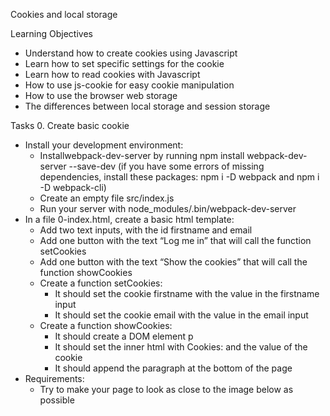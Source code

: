 Cookies and local storage

Learning Objectives
-	Understand how to create cookies using Javascript
-	Learn how to set specific settings for the cookie
-	Learn how to read cookies with Javascript
-	How to use js-cookie for easy cookie manipulation
-	How to use the browser web storage
-	The differences between local storage and session storage

Tasks
0. Create basic cookie
-	Install your development environment:
	-	Installwebpack-dev-server by running npm install webpack-dev-server --save-dev (if you have some errors of missing dependencies, install these packages: npm i -D webpack and npm i -D webpack-cli)
	-	Create an empty file src/index.js
	-	Run your server with node_modules/.bin/webpack-dev-server
-	In a file 0-index.html, create a basic html template:
	-	Add two text inputs, with the id firstname and email
	-	Add one button with the text “Log me in” that will call the function setCookies
	-	Add one button with the text “Show the cookies” that will call the function showCookies
	-	Create a function setCookies:
		-	It should set the cookie firstname with the value in the firstname input
		-	It should set the cookie email with the value in the email input
	-	Create a function showCookies:
		-	It should create a DOM element p
		-	It should set the inner html with Cookies: and the value of the cookie
		-	It should append the paragraph at the bottom of the page
-	Requirements:
	-	Try to make your page to look as close to the image below as possible

